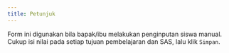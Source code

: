 ```yaml
---
title: Petunjuk
---
```


Form ini digunakan bila bapak/ibu melakukan penginputan siswa manual.
Cukup isi nilai pada setiap tujuan pembelajaran dan SAS, lalu klik `Simpan`.
